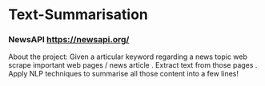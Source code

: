 # Text-Summarisation
### NewsAPI https://newsapi.org/

About the project:
Given a articular keyword regarding a news topic web scrape important web pages / news article . Extract text from those pages . Apply NLP techniques to summarise all those content into a few lines!
